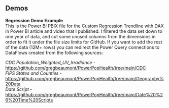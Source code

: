 ## Demos ##
<b>Regression Demo Example</b> <br>
This is the Power BI PBIX file for the Custom Regression Trendline with DAX in Power BI article and video that I published. I filtered the data set down to one year of data, and cut some unused columns from the dimensions in order to fit it under the file size limits for GitHub. If you want to add the rest of the data (12M+ rows) you can redirect the Power Query connections to DataFlows created from the following sources:

<i>CDC Population_Weighted_UV_Irradiance</i> - https://github.com/gregbeaumont/PowerPopHealth/tree/main/CDC <br>
<i>FIPS States and Counties</i> - https://github.com/gregbeaumont/PowerPopHealth/tree/main/Geography%20Data <br>
<i>Date Script</i> - https://github.com/gregbeaumont/PowerPopHealth/tree/main/Date%20%26%20Time%20Scripts <br>
